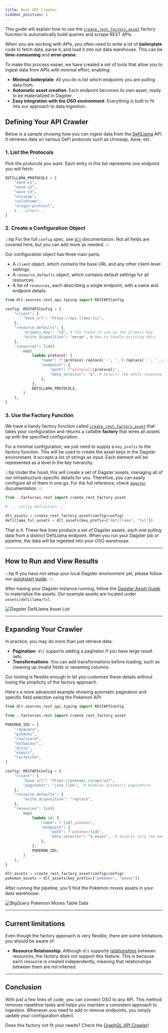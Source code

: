```yaml
---
title: Rest API Crawler
sidebar_position: 5
---
```


This guide will explain how to use the
[`create_rest_factory_asset`](https://github.com/opensource-observer/oso/blob/main/warehouse/oso_dagster/factories/rest.py) factory function to automatically
build queries and scrape REST APIs.

When you are working with APIs, you often need to write a lot of **boilerplate**
code to fetch data, parse it, and load it into out data warehouse. This can be
**time-consuming** and **error-prone**.

To make this process easier, we have created a set of tools that allow you to
ingest data from APIs with minimal effort, enabling:

- **Minimal boilerplate**: All you do is list which endpoints you are pulling
  data from.
- **Automatic asset creation**: Each endpoint becomes its own asset, ready to be
  materialized in Dagster.
- **Easy integration with the OSO environment**: Everything is built to fit into
  our approach to data ingestion.

## Defining Your API Crawler

Below is a sample showing how you can ingest data from the
[DefiLlama](https://defillama.com/) API. It retrieves data on various DeFi
protocols such as Uniswap, Aave, etc.

### 1. List the Protocols

Pick the protocols you want. Each entry in this list represents one endpoint you
will fetch.

```python
DEFILLAMA_PROTOCOLS = [
    "aave-v1",
    "aave-v2",
    "aave-v3",
    "uniswap",
    "velodrome",
    "origin-protocol",
    # ...others...
]
```

### 2. Create a Configuration Object

:::tip
For the full `config` spec, see
[`dlt`](https://dlthub.com/docs/dlt-ecosystem/verified-sources/rest_api/basic)
documentation. Not all fields are covered here, but you can add more as needed.
:::

Our configuration object has three main parts:

- A `client` object, which contains the base URL and any other client-level
  settings.
- A `resource_defaults` object, which contains default settings for all
  resources.
- A list of `resources`, each describing a single endpoint, with a name and
  endpoint details.

```python
from dlt.sources.rest_api.typing import RESTAPIConfig

config: RESTAPIConfig = {
    "client": {
        "base_url": "https://api.llama.fi/",
    },
    "resource_defaults": {
        "primary_key": "id", # The field to use as the primary key
        "write_disposition": "merge", # How to handle existing data
    },
    "resources": list(
        map(
            lambda protocol: {
                "name": f"{protocol.replace('-', '_').replace('.', '__dot__')}_protocol",
                "endpoint": {
                    "path": f"protocol/{protocol}",
                    "data_selector": "$", # Selects the whole response
                },
            },
            DEFILLAMA_PROTOCOLS,
        )
    ),
}
```

### 3. Use the Factory Function

We have a handy factory function called
[`create_rest_factory_asset`](https://github.com/opensource-observer/oso/blob/main/warehouse/oso_dagster/factories/rest.py)
that takes your configuration and returns a callable **factory** that wires all
assets up with the specified configuration.

For a minimal configuration, we just need to supply a `key_prefix` to the
factory function. This will be used to create the asset keys in the Dagster
environment. It accepts a list of strings as input. Each element will be
represented as a level in the key hierarchy.

:::tip
Under the hood, this will create a set of Dagster assets, managing all of
our infrastructure-specific details for you. Therefore, you can easily configure
all of them in one go. For the full reference, check
[`dagster`](https://docs.dagster.io/_apidocs/assets#dagster.asset)
documentation.
:::

```python
from ..factories.rest import create_rest_factory_asset

# ... config definition ...

dlt_assets = create_rest_factory_asset(config=config)
defillama_tvl_assets = dlt_assets(key_prefix=["defillama", "tvl"])
```

That is it. These few lines produce a set of Dagster assets, each one pulling
data from a distinct DefiLlama endpoint. When you run your Dagster job or
pipeline, the data will be ingested into your OSO warehouse.

---

## How to Run and View Results

:::tip
If you have not setup your local Dagster environment yet, please follow
our [quickstart guide](./setup/index.md).
:::

After having your Dagster instance running, follow the
[Dagster Asset Guide](./setup/index.md) to materialize the assets.
Our example assets are located under `assets/defillama/tvl`.

![Dagster DefiLlama Asset List](crawl-api-example-defillama.png)

---

## Expanding Your Crawler

In practice, you may do more than just retrieve data:

- **Pagination**: `dlt` supports adding a paginator if you have large result
  sets.
- **Transformations**: You can add transformations before loading, such as
  cleaning up invalid fields or renaming columns.

Our tooling is flexible enough to let you customize these details without losing
the simplicity of the factory approach.

Here's a more advanced example showing automatic pagination and specific field
selection using the Pokémon API:

```py
from dlt.sources.rest_api.typing import RESTAPIConfig

from ..factories.rest import create_rest_factory_asset

POKEMON_IDS = [
    "rayquaza",
    "pikachu",
    "charizard",
    "bulbasaur",
    "ditto",
    "espurr",
    "farfetchd",
]

config: RESTAPIConfig = {
    "client": {
        "base_url": "https://pokeapi.co/api/v2/",
        "paginator": "json_link",  # Enables automatic pagination
    },
    "resource_defaults": {
        "write_disposition": "replace",
    },
    "resources": list(
        map(
            lambda id: {
                "name": f"{id}_pokemon",
                "endpoint": {
                    "path": f"pokemon/{id}",
                    "data_selector": "$.moves",  # Selects only the moves field
                },
            },
            POKEMON_IDS,
        )
    ),
}

dlt_assets = create_rest_factory_asset(config=config)
pokemon_assets = dlt_assets(key_prefix=["pokemon", "moves"])
```

After running the pipeline, you'll find the Pokémon moves assets in your data
warehouse:

![BigQuery Pokemon Moves Table Data](crawl-api-advanced.png)

---

## Current limitations

Even though the factory approach is very flexible, there are some limitations
you should be aware of:

- **Resource Relationship**: Although `dlt` supports
  [relationships](https://dlthub.com/docs/dlt-ecosystem/verified-sources/rest_api/basic#define-resource-relationships)
  between resources, the factory does not support this feature. This is because
  each resource is created independently, meaning that relationships between
  them are not inferred.

---

## Conclusion

With just a few lines of code, you can connect OSO to any API. This method
removes repetitive tasks and helps you maintain a consistent approach to
ingestion. Whenever you need to add or remove endpoints, you simply update your
configuration object.

Does this factory not fit your needs? Check the
[GraphQL API Crawler](./graphql-api.md)!

